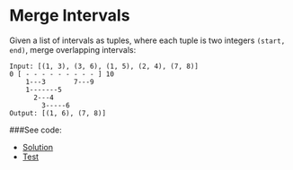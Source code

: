# Merge Intervals

Given a list of intervals as tuples, where each tuple is two integers `(start, end)`, merge overlapping intervals:
```
Input: [(1, 3), (3, 6), (1, 5), (2, 4), (7, 8)]
0 [ - - - - - - - - - ] 10
    1---3       7---9
    1-------5
      2---4
        3-----6
Output: [(1, 6), (7, 8)]
```

###See code:
- [Solution](./__init__.py)
- [Test](./test.py)
